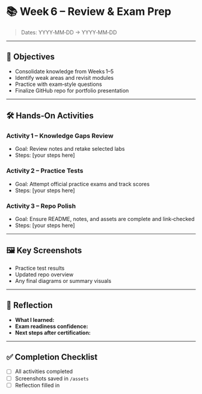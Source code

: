 # 📚 Week 6 – Review & Exam Prep

> Dates: YYYY‑MM‑DD → YYYY‑MM‑DD

---

## 🎯 Objectives
- Consolidate knowledge from Weeks 1–5
- Identify weak areas and revisit modules
- Practice with exam‑style questions
- Finalize GitHub repo for portfolio presentation

---

## 🛠 Hands‑On Activities

### Activity 1 – Knowledge Gaps Review
- Goal: Review notes and retake selected labs
- Steps: [your steps here]

### Activity 2 – Practice Tests
- Goal: Attempt official practice exams and track scores
- Steps: [your steps here]

### Activity 3 – Repo Polish
- Goal: Ensure README, notes, and assets are complete and link‑checked
- Steps: [your steps here]

---

## 🖼 Key Screenshots
- Practice test results
- Updated repo overview
- Any final diagrams or summary visuals

---

## 💭 Reflection
- **What I learned:**  
- **Exam readiness confidence:**  
- **Next steps after certification:**

---

## ✅ Completion Checklist
- [ ] All activities completed
- [ ] Screenshots saved in `/assets`
- [ ] Reflection filled in
